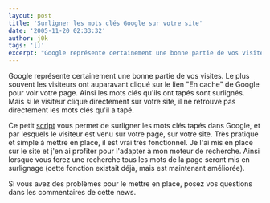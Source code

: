 ```yaml
---
layout: post
title: 'Surligner les mots clés Google sur votre site'
date: '2005-11-20 02:33:32'
author: j0k
tags: '[]'
excerpt: "Google représente certainement une bonne partie de vos visites. Le plus souvent les visiteurs ont auparavant cliqué sur le lien \"En cache\" de Google pour voir votre page. Ainsi les mots clés qu'ils ont tapés sont surlignés.   Mais si le visiteur clique directement sur votre site, il ne retrouve pas directement les mots clés qu'il a tapé.  \n  \nCe petit      …"
---
```


Google représente certainement une bonne partie de vos visites. Le plus souvent les visiteurs ont auparavant cliqué sur le lien "En cache" de Google pour voir votre page. Ainsi les mots clés qu'ils ont tapés sont surlignés.   Mais si le visiteur clique directement sur votre site, il ne retrouve pas directement les mots clés qu'il a tapé.

Ce petit [script](http://www.textism.com/tools/google_hilite/) vous permet de surligner les mots clés tapés dans Google, et par lesquels le visiteur est venu sur votre page, sur votre site. Très pratique et simple à mettre en place, il est vrai très fonctionnel. Je l'ai mis en place sur le site et j'en ai profiter pour l'adapter à mon moteur de recherche. Ainsi lorsque vous ferez une recherche tous les mots de la page seront mis en surlignage (cette fonction existait déjà, mais est maintenant améliorée).

Si vous avez des problèmes pour le mettre en place, posez vos questions dans les commentaires de cette news.
